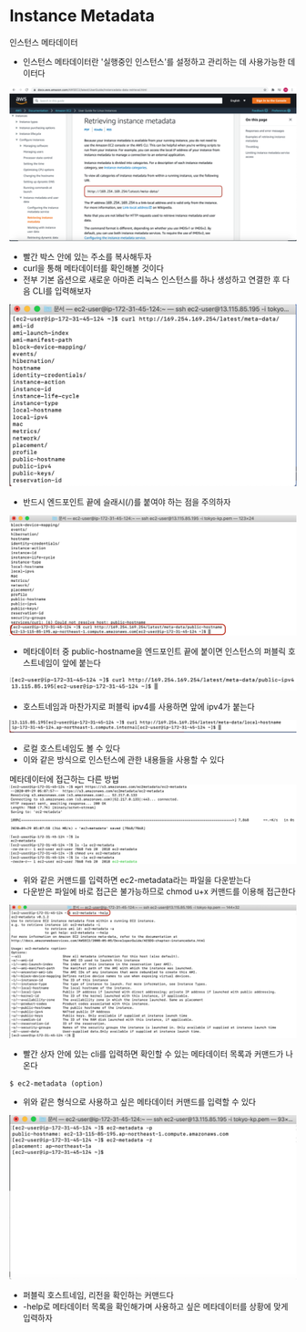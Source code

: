# Instance Metadata

인스턴스 메타데이터
* 인스턴스 메타데이터란 '실행중인 인스턴스'를 설정하고 관리하는 데 사용가능한 데이터다

![metadata-docs](./img/metadata/instance-metadata-docs.png)
* 빨간 박스 안에 있는 주소를 복사해두자
* curl을 통해 메타데이터를 확인해볼 것이다
* 전부 기본 옵션으로 새로운 아마존 리눅스 인스턴스를 하나 생성하고 연결한 후 다음 CLI를 입력해보자

![curl1](./img/metadata/curl1.png)
* 반드시 엔드포인트 끝에 슬래시(/)를 붙여야 하는 점을 주의하자

![public-hostname](./img/metadata/public-hostname.png)
* 메타데이터 중 public-hostname을 엔드포인트 끝에 붙이면 인스턴스의 퍼블릭 호스트네임이 앞에 붙는다

![public-ipv4](./img/metadata/public-ipv4.png)
* 호스트네임과 마찬가지로 퍼블릭 ipv4를 사용하면 앞에 ipv4가 붙는다

![local-hostname](./img/metadata/local-hostname.png)
* 로컬 호스트네임도 볼 수 있다
* 이와 같은 방식으로 인스턴스에 관한 내용들을 사용할 수 있다

메타데이터에 접근하는 다른 방법
![wget](./img/metadata/wget.png)
* 위와 같은 커맨드를 입력하면 ec2-metadata라는 파일을 다운받는다
* 다운받은 파일에 바로 접근은 불가능하므로 chmod u+x 커맨드를 이용해 접근한다

![ec2-metadata-help-cli](./img/metadata/ec2-metadata-help-cli.png)
* 빨간 상자 안에 있는 cli를 입력하면 확인할 수 있는 메타데이터 목록과 커맨드가 나온다
```terminal
$ ec2-metadata (option)
```
* 위와 같은 형식으로 사용하고 싶은 메타데이터 커맨드를 입력할 수 있다

![ec2-metadata-use](./img/metadata/ec2-metadata-use.png)
* 퍼블릭 호스트네임, 리전을 확인하는 커맨드다
* -help로 메타데이터 목록을 확인해가며 사용하고 싶은 메타데이터를 상황에 맞게 입력하자